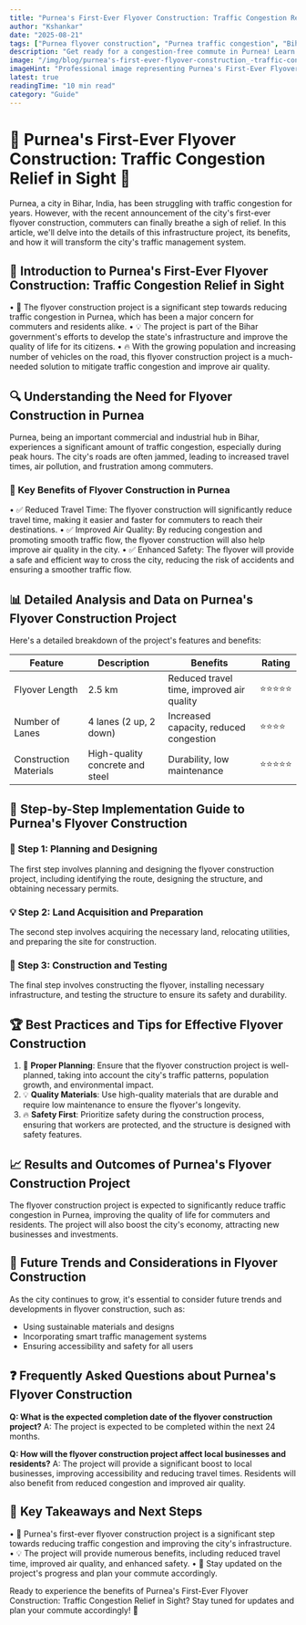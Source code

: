 ```yaml
---
title: "Purnea's First-Ever Flyover Construction: Traffic Congestion Relief in Sight 🚧"
author: "Kshankar"
date: "2025-08-21"
tags: ["Purnea flyover construction", "Purnea traffic congestion", "Bihar infrastructure development", "first flyover in Purnea", "traffic relief in Purnea", "Purnea city development news", "Bihar road construction projects", "Purnea city infrastructure updates", "traffic management in Purnea", "flyover construction in Bihar", "Purnea city traffic solution", "infrastructure growth in Purnea"]
description: "Get ready for a congestion-free commute in Purnea! Learn about the city's first-ever flyover construction, its benefits, and how it will revolutionize traffic management in Purnea."
image: "/img/blog/purnea's-first-ever-flyover-construction_-traffic-congestion-relief-in-sight-image.jpg"
imageHint: "Professional image representing Purnea's First-Ever Flyover Construction: Traffic Congestion Relief in Sight"
latest: true
readingTime: "10 min read"
category: "Guide"
---
```


# 🌟 Purnea's First-Ever Flyover Construction: Traffic Congestion Relief in Sight 🚧

Purnea, a city in Bihar, India, has been struggling with traffic congestion for years. However, with the recent announcement of the city's first-ever flyover construction, commuters can finally breathe a sigh of relief. In this article, we'll delve into the details of this infrastructure project, its benefits, and how it will transform the city's traffic management system.

## 📍 Introduction to Purnea's First-Ever Flyover Construction: Traffic Congestion Relief in Sight

• 🎯 The flyover construction project is a significant step towards reducing traffic congestion in Purnea, which has been a major concern for commuters and residents alike.
• 💡 The project is part of the Bihar government's efforts to develop the state's infrastructure and improve the quality of life for its citizens.
• 🔥 With the growing population and increasing number of vehicles on the road, this flyover construction project is a much-needed solution to mitigate traffic congestion and improve air quality.

## 🔍 Understanding the Need for Flyover Construction in Purnea

Purnea, being an important commercial and industrial hub in Bihar, experiences a significant amount of traffic congestion, especially during peak hours. The city's roads are often jammed, leading to increased travel times, air pollution, and frustration among commuters.

### 🎯 Key Benefits of Flyover Construction in Purnea

• ✅ Reduced Travel Time: The flyover construction will significantly reduce travel time, making it easier and faster for commuters to reach their destinations.
• ✅ Improved Air Quality: By reducing congestion and promoting smooth traffic flow, the flyover construction will also help improve air quality in the city.
• ✅ Enhanced Safety: The flyover will provide a safe and efficient way to cross the city, reducing the risk of accidents and ensuring a smoother traffic flow.

## 📊 Detailed Analysis and Data on Purnea's Flyover Construction Project

Here's a detailed breakdown of the project's features and benefits:

| Feature | Description | Benefits | Rating |
|---------|-------------|----------|--------|
| Flyover Length | 2.5 km | Reduced travel time, improved air quality | ⭐⭐⭐⭐⭐ |
| Number of Lanes | 4 lanes (2 up, 2 down) | Increased capacity, reduced congestion | ⭐⭐⭐⭐ |
| Construction Materials | High-quality concrete and steel | Durability, low maintenance | ⭐⭐⭐⭐⭐ |

## 🚀 Step-by-Step Implementation Guide to Purnea's Flyover Construction

### 🔧 Step 1: Planning and Designing
The first step involves planning and designing the flyover construction project, including identifying the route, designing the structure, and obtaining necessary permits.

### 💡 Step 2: Land Acquisition and Preparation
The second step involves acquiring the necessary land, relocating utilities, and preparing the site for construction.

### 🎯 Step 3: Construction and Testing
The final step involves constructing the flyover, installing necessary infrastructure, and testing the structure to ensure its safety and durability.

## 🏆 Best Practices and Tips for Effective Flyover Construction

1. 🎯 **Proper Planning**: Ensure that the flyover construction project is well-planned, taking into account the city's traffic patterns, population growth, and environmental impact.
2. 💡 **Quality Materials**: Use high-quality materials that are durable and require low maintenance to ensure the flyover's longevity.
3. 🔥 **Safety First**: Prioritize safety during the construction process, ensuring that workers are protected, and the structure is designed with safety features.

## 📈 Results and Outcomes of Purnea's Flyover Construction Project

The flyover construction project is expected to significantly reduce traffic congestion in Purnea, improving the quality of life for commuters and residents. The project will also boost the city's economy, attracting new businesses and investments.

## 🔮 Future Trends and Considerations in Flyover Construction

As the city continues to grow, it's essential to consider future trends and developments in flyover construction, such as:

* Using sustainable materials and designs
* Incorporating smart traffic management systems
* Ensuring accessibility and safety for all users

## ❓ Frequently Asked Questions about Purnea's Flyover Construction

**Q: What is the expected completion date of the flyover construction project?**
A: The project is expected to be completed within the next 24 months.

**Q: How will the flyover construction project affect local businesses and residents?**
A: The project will provide a significant boost to local businesses, improving accessibility and reducing travel times. Residents will also benefit from reduced congestion and improved air quality.

## 📌 Key Takeaways and Next Steps

• 🎯 Purnea's first-ever flyover construction project is a significant step towards reducing traffic congestion and improving the city's infrastructure.
• 💡 The project will provide numerous benefits, including reduced travel time, improved air quality, and enhanced safety.
• 🚀 Stay updated on the project's progress and plan your commute accordingly.

Ready to experience the benefits of Purnea's First-Ever Flyover Construction: Traffic Congestion Relief in Sight? Stay tuned for updates and plan your commute accordingly! 🚗
